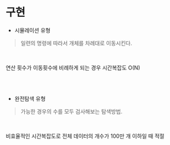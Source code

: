 # 구현
- 시뮬레이션 유형
> 일련의 명령에 따라서 개체를 차례대로 이동시킨다.
<br>

연산 횟수가 이동횟수에 비례하게 되는 경우 시간복잡도 O(N)

<br>
<br>

- 완전탐색 유형
> 가능한 경우의 수를 모두 검사해보는 탐색방법.
<br>

비효율적인 시간복잡도로 전체 데이터의 개수가 100만 개 이하일 때 적절